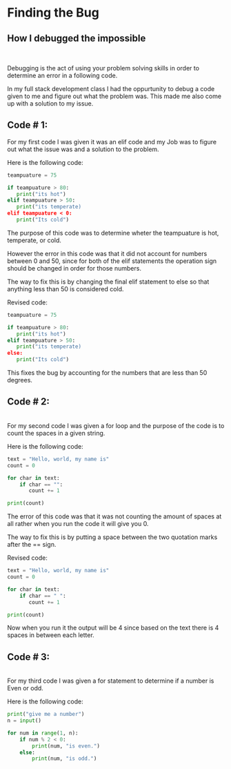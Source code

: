 # Finding the Bug 
## How I debugged the impossible 

<br> 

Debugging is the act of using your problem solving skills in order to determine an error in a following code. 


In my full stack development class I had the oppurtunity to debug a code given to me and figure out what the problem was. This made me also come up with a solution to my issue.




## Code # 1: 

For my first code I was given it was an elif code and my Job was to figure out what the issue was and a solution to the problem.

Here is the following code:
```python
teampuature = 75

if teampuature > 80:
   print("its hot")
elif teampuature > 50:
   print("its temperate)
elif teampuature < 0:
   print("Its cold") 
```
The purpose of this code was to determine wheter the teampuature is hot, temperate, or cold. 

However the error in this code was that it did not account for numbers between 0 and 50, since for both of the elif statements the operation sign should be changed in order for those numbers. 

The way to fix this is by changing the final elif statement to else so that anything less than 50 is considered cold. 

Revised code: 

```python
teampuature = 75

if teampuature > 80:
   print("its hot")
elif teampuature > 50:
   print("its temperate)
else:
   print("Its cold") 
```

This fixes the bug by accounting for the numbers that are less than 50 degrees. 


## Code # 2: 
<br> 
For my second code I was given a for loop and the purpose of the code is to count the spaces in a given string. 

Here is the following code: 
```python
text = "Hello, world, my name is"
count = 0

for char in text:
    if char == "":
       count += 1

print(count) 
```
The error of this code was that it was not counting the amount of spaces at all rather when you run the code it will give you 0. 

The way to fix this is by putting a space between the two quotation marks after the == sign. 

Revised code: 

```python
text = "Hello, world, my name is"
count = 0

for char in text:
    if char == " ":
       count += 1

print(count) 
```

Now when you run it the output will be 4 since based on the text there is 4 spaces in between each letter. 


## Code # 3: 
<br> 
For my third code I was given a for statement to determine if a number is Even or odd. 

Here is the following code: 
```python
print("give me a number")
n = input()

for num in range(1, n):
    if num % 2 < 0:
        print(num, "is even.")
    else:
        print(num, "is odd.")  
```












